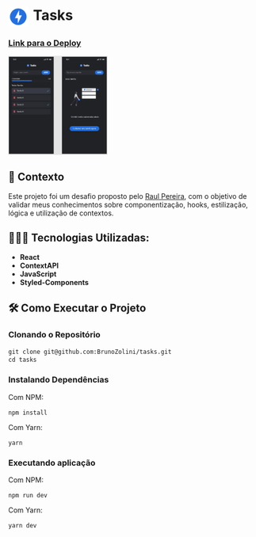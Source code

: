 <h1 style='display: flex; gap: 10px'> 
  <img src='./src/assets/logo.svg' atl='App-Logo' style='width: 40px;'> 
  Tasks
</h1>

<h3><a href="https://tasks-bruno-zolini.vercel.app/" target="_blank">Link para o Deploy</a></h3>

<img src='./src/assets/app-layout.jpeg' atl='Gif-app-working' width='200'/>

## 💬 Contexto

<p>Este projeto foi um desafio proposto pelo <a href="https://github.com/raulpesilva" target="_blank">Raul Pereira</a>, com o objetivo de validar meus conhecimentos sobre componentização, hooks, estilização, lógica e utilização de contextos.</p>

## 👨🏼‍💻 Tecnologias Utilizadas:

* **React** 
* **ContextAPI** 
* **JavaScript** 
* **Styled-Components** 

## 🛠 Como Executar o Projeto

### Clonando o Repositório

```
git clone git@github.com:BrunoZolini/tasks.git
cd tasks
``` 

### Instalando Dependências
Com NPM:
```
npm install
``` 
Com Yarn:
```
yarn
``` 

### Executando aplicação
Com NPM:
```
npm run dev
``` 
Com Yarn:
```
yarn dev
``` 
